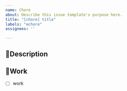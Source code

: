```yaml
---
name: Chore
about: Describe this issue template's purpose here.
title: "[chore] title"
labels: "⚙️chore"
assignees: ''

---
```


## 📌Description

## 🔨Work
- [ ] work
